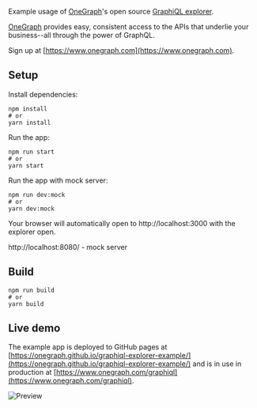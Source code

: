 Example usage of [OneGraph](https://www.onegraph.com)'s open source [GraphiQL explorer](https://github.com/OneGraph/graphiql-explorer).

[OneGraph](https://www.onegraph.com) provides easy, consistent access to the APIs that underlie your business--all through the power of GraphQL.

Sign up at [https://www.onegraph.com](https://www.onegraph.com).

## Setup

Install dependencies:

```
npm install
# or
yarn install
```

Run the app:

```
npm run start
# or
yarn start
```

Run the app with mock server:

```
npm run dev:mock
# or
yarn dev:mock
```

Your browser will automatically open to http://localhost:3000 with the explorer open.

http://localhost:8080/ - mock server


## Build

```
npm run build
# or
yarn build
```

## Live demo

The example app is deployed to GitHub pages at [https://onegraph.github.io/graphiql-explorer-example/](https://onegraph.github.io/graphiql-explorer-example/) and is in use in production at [https://www.onegraph.com/graphiql](https://www.onegraph.com/graphiql).

![Preview](https://user-images.githubusercontent.com/476818/51567716-c00dfa00-1e4c-11e9-88f7-6d78b244d534.gif)
